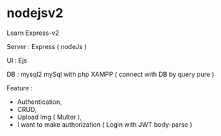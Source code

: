 # nodejsv2

Learn Express-v2 

Server : Express ( nodeJs )

UI : Ejs 

DB : mysql2 mySql with php XAMPP ( connect with DB by query pure )

Feature :
 - Authentication,
 - CRUD,
 - Upload Img ( Multer ),
 - I want to make authorization ( Login with JWT body-parse )
        



